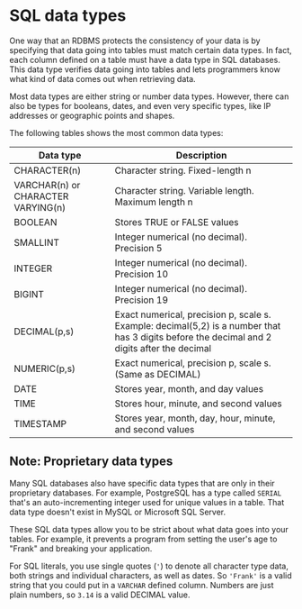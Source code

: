 # SQL data types

One way that an RDBMS protects the consistency of your data is by specifying that data going into tables must match certain data types. In fact, each column defined on a table must have a data type in SQL databases. This data type verifies data going into tables and lets programmers know what kind of data comes out when retrieving data.

Most data types are either string or number data types. However, there can also be types for booleans, dates, and even very specific types, like IP addresses or geographic points and shapes.

The following tables shows the most common data types:

| Data type                          | Description                                                                                                                                  |
| ---------------------------------- | -------------------------------------------------------------------------------------------------------------------------------------------- |
| CHARACTER(n)                       | Character string. Fixed-length n                                                                                                             |
| VARCHAR(n) or CHARACTER VARYING(n) | Character string. Variable length. Maximum length n                                                                                          |
| BOOLEAN                            | Stores TRUE or FALSE values                                                                                                                  |
| SMALLINT                           | Integer numerical (no decimal). Precision 5                                                                                                  |
| INTEGER                            | Integer numerical (no decimal). Precision 10                                                                                                 |
| BIGINT                             | Integer numerical (no decimal). Precision 19                                                                                                 |
| DECIMAL(p,s)                       | Exact numerical, precision p, scale s. Example: decimal(5,2) is a number that has 3 digits before the decimal and 2 digits after the decimal |
| NUMERIC(p,s)                       | Exact numerical, precision p, scale s. (Same as DECIMAL)                                                                                     |
| DATE                               | Stores year, month, and day values                                                                                                           |
| TIME                               | Stores hour, minute, and second values                                                                                                       |
| TIMESTAMP                          | Stores year, month, day, hour, minute, and second values                                                                                     |

## Note: Proprietary data types

Many SQL databases also have specific data types that are only in their proprietary databases. For example, PostgreSQL has a type called `SERIAL` that's an auto-incrementing integer used for unique values in a table. That data type doesn't exist in MySQL or Microsoft SQL Server.

These SQL data types allow you to be strict about what data goes into your tables. For example, it prevents a program from setting the user's age to "Frank" and breaking your application.

For SQL literals, you use single quotes (`'`) to denote all character type data, both strings and individual characters, as well as dates. So `'Frank'` is a valid string that you could put in a `VARCHAR` defined column. Numbers are just plain numbers, so `3.14` is a valid DECIMAL value.